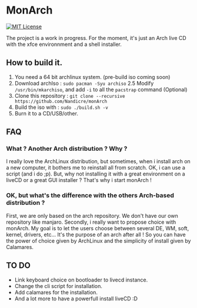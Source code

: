 # MonArch
[![MIT License](https://img.shields.io/badge/license-MIT-blue.svg)](https://github.com/Nandicre/monArch/blob/master/LICENSE)

The project is a work in progress.
For the moment, it's just an Arch live CD with the xfce environnment and a shell installer.

## How to build it.

1. You need a 64 bit archlinux system. (pre-build iso coming soon)
2. Download archIso : `sudo pacman -Syu archiso`
2.5 Modify `/usr/bin/mkarchiso`, and add `-i` to all the `pacstrap` command (Optional)
3. Clone this repository : `git clone --recursive https://github.com/Nandicre/monArch`
4. Build the iso with : `sudo ./build.sh -v`
5. Burn it to a CD/USB/other.

## FAQ

### What ? Another Arch distribution ? Why ?

I really love the ArchLinux distribution, but sometimes, when i install arch on
a new computer, it bothers me to reinstall all from scratch. OK, i can use a
script (and i do ;p). But, why not installing it with a great environment on a
liveCD or a great GUI installer ? That's why i start monArch !

### OK, but what's the difference with the others Arch-based distribution ?

First, we are only based on the arch repository. We don't have our own repository
like manjaro. Secondly, i really want to propose choice with monArch. My goal is
to let the users choose between several DE, WM, soft, kernel, drivers, etc... It's
the purpose of an arch after all ! So you can have the power of choice given by
ArchLinux and the simplicity of install given by Calamares.

## TO DO

- Link keyboard choice on bootloader to livecd instance.
- Change the cli script for installation.
- Add calamares for the installation.
- And a lot more to have a powerfull install liveCD :D

